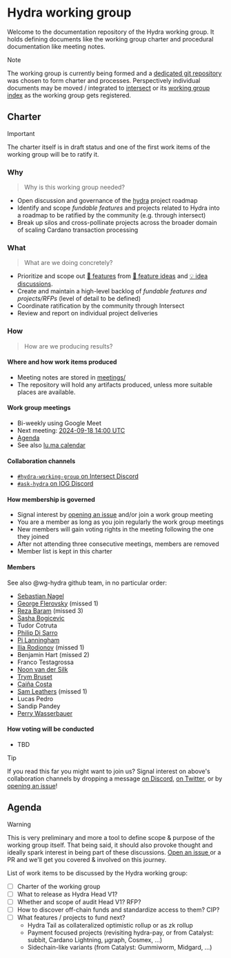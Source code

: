 # Hydra working group

Welcome to the documentation repository of the Hydra working group. It holds defining documents like the working group charter and procedural documentation like meeting notes.

> [!NOTE]
> The working group is currently being formed and a [dedicated git repository](https://github.com/cardano-scaling/wg-hydra) was chosen to form charter and processes. Perspectively individual documents may be moved / integrated to [intersect](https://docs.intersectmbo.org/) or its [working group index](https://intersect.gitbook.io/intersect-working-groups) as the working group gets registered.

## Charter

> [!IMPORTANT]
> The charter itself is in draft status and one of the first work items of the working group will be to ratify it.

### Why

> Why is this working group needed?

- Open discussion and governance of the [hydra](https://github.com/input-output-hk/hydra) project roadmap
- Identify and scope _fundable features_ and projects related to Hydra into a roadmap to be ratified by the community (e.g. through intersect)
- Break up silos and cross-pollinate projects across the broader domain of scaling Cardano transaction processing

### What

> What are we doing concretely?

- Prioritize and scope out [💬 features](https://github.com/input-output-hk/hydra/issues?q=is%3Aissue+is%3Aopen+label%3A%22%3Aspeech_balloon%3A+feature%22) from [💭 feature ideas](https://github.com/input-output-hk/hydra/issues?q=is%3Aissue+is%3Aopen+label%3A%22%3Athought_balloon%3A+idea%22) and [💡 idea discussions](https://github.com/input-output-hk/hydra/discussions/categories/ideas).
- Create and maintain a high-level backlog of _fundable features and projects/RFPs_ (level of detail to be defined)
- Coordinate ratification by the community through Intersect
- Review and report on individual project deliveries

### How

> How are we producing results?

#### Where and how work items produced
- Meeting notes are stored in [meetings/](./meetings)
- The repository will hold any artifacts produced, unless more suitable places are available.

#### Work group meetings
- Bi-weekly using Google Meet
- Next meeting: [2024-09-18 14:00 UTC](https://meet.google.com/vnz-chhb-qxz)
- [Agenda](./meetings/2024-09-18.md)
- See also [lu.ma calendar](https://lu.ma/cardano-scaling)

#### Collaboration channels
- [`#hydra-working-group` on Intersect Discord](https://discord.gg/u6XPm63KdV)
- [`#ask-hydra` on IOG Discord](https://discord.com/invite/Qq5vNTg9PT)

#### How membership is governed
- Signal interest by [opening an issue](https://github.com/cardano-scaling/wg-hydra/issues/new?template=sign_me_up.yml) and/or join a work group meeting
- You are a member as long as you join regularly the work group meetings
- New members will gain voting rights in the meeting following the one they joined
- After not attending three consecutive meetings, members are removed
- Member list is kept in this charter

#### Members
See also @wg-hydra github team, in no particular order:
- [Sebastian Nagel](https://github.com/ch1bo) <!-- sebastian.nagel@ncoding.at -->
- [George Flerovsky](https://github.com/GeorgeFlerovsky) (missed 1) <!-- george.flerovsky@gmail.com -->
- [Reza Baram](https://github.com/rezabaram) (missed 3) <!-- reza.baram@gmail.com -->
- [Sasha Bogicevic](https://github.com/v0d1ch) <!-- sasha.bogicevic@iohk.io -->
- Tudor Cotruta <!-- c.tudorcotruta@gmail.com -->
- [Philip Di Sarro](https://github.com/Colll78) <!-- philipdisarro@gmail.com -->
- [Pi Lanningham](https://github.com/Qantumplation) <!-- pi@sundae.fi -->
- [Ilia Rodionov](https://github.com/euonymos) (missed 1) <!-- ilia@mlabs.city -->
- Benjamin Hart (missed 2) <!-- ben@mlabs.city -->
- Franco Testagrossa <!-- franco.testagrossa@iohk.io -->
- [Noon van der Silk](https://github.com/noonio) <!-- noon.vandersilk@iohk.io -->
- [Trym Bruset](https://github.com/Trymyrt) <!-- trymyrt@gmail.com -->
- [Caiña Costa](https://github.com/cfcosta) <!-- me@cfcosta.com -->
- [Sam Leathers](https://github.com/disassembler) (missed 1) <!-- samuel.leathers@iohk.io -->
- Lucas Pedro <!-- lucas@45b.io -->
- Sandip Pandey <!-- sandip@dquadrant.com -->
- [Perry Wasserbauer](https://github.com/Pdest08) <!-- perry.wasserbauer@gmail.com -->

#### How voting will be conducted
- TBD
  
> [!TIP]
> If you read this far you might want to join us? Signal interest on above's collaboration channels by dropping a message [on Discord](https://discord.com/invite/Qq5vNTg9PT), [on Twitter](https://x.com/ch1bo_), or by [opening an issue](https://github.com/cardano-scaling/wg-hydra/issues/new?template=sign_me_up.yml)!

## Agenda

> [!WARNING]
> This is very preliminary and more a tool to define scope & purpose of the working group itself. That being said, it should also provoke thought and ideally spark interest in being part of these discussions. [Open an issue ](https://github.com/cardano-scaling/wg-hydra/issues/new/choose) or a PR and we'll get you covered & involved on this journey.

List of work items to be discussed by the Hydra working group:

  - [ ] Charter of the working group
  - [ ] What to release as Hydra Head V1?
  - [ ] Whether and scope of audit Head V1? RFP?
  - [ ] How to discover off-chain funds and standardize access to them? CIP?
  - [ ] What features / projects to fund next?
    - Hydra Tail as collateralized optimistic rollup or as zk rollup
    - Payment focused projects (revisiting hydra-pay, or from Catalyst: subbit, Cardano Lightning, μgraph, Cosmex, ...)
    - Sidechain-like variants (from Catalyst: Gummiworm, Midgard, ...)


